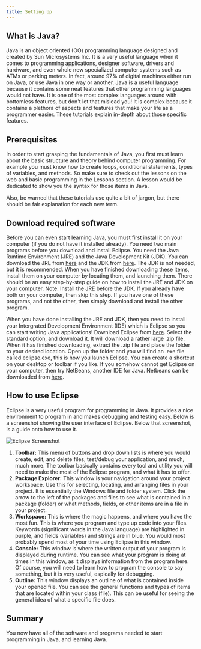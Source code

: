 ```yaml
---
title: Setting Up
---
```

## What is Java?

Java is an object oriented (OO) programming language designed and created by Sun Microsystems Inc. It is a very useful language when it comes to programming 
applications, designer software, drivers and hardware, and even whole new specialized computer systems such as ATMs or parking meters. In fact, around 97% of
digital machines either run on Java, or use Java in one way or another. Java is a useful language because it contains some neat features that other programming 
languages would not have. It is one of the most complex languages around with bottomless features, but don't let that mislead you! It is complex because it
contains a plethora of aspects and features that make your life as a programmer easier. These tutorials explain in-depth about those specific features.

## Prerequisites

In order to start grasping the fundamentals of Java, you first must learn about the basic structure and theory behind computer programming. For example you must
know how to create loops, conditional statements, types of variables, and methods. So make sure to check out the lessons on the web and basic programming in the Lessons section. A lesson would be dedicated to show you the syntax for those items in Java.

Also, be warned that these tutorials use quite a bit of jargon, but there should be fair explanation for each new term.

## Download required software

Before you can even start learning Java, you must first install it on your computer (if you do not have it installed already). You need two main programs before you
download and install Eclipse. You need the Java Runtime Environment (JRE) and the Java Development Kit (JDK). You can download the JRE from 
[here](http://www.Java.com/en/download/index.jsp) and the JDK from [here](http://www.oracle.com/technetwork/Java/Javase/downloads/index.html). The 
JDK is not needed, but it is recommended. When you have finished downloading these items, install them on your computer by locating them, and launching them. 
There should be an easy step-by-step guide on how to install the JRE and JDK on your computer. Note: Install the JRE before the JDK. If you already have both on
your computer, then skip this step. If you have 
one of these programs, and not the other, then simply download and install the other program.

When you have done installing the JRE and JDK, then you need to install your Intergrated Development Environment (IDE) which is Eclipse so you can start writing Java
applications! Download Eclipse from [here](http://www.eclipse.org/downloads/). Select the standard option, and download it. It will download a rather 
large .zip file. When it has finished downloading, extract the .zip file and place the folder to your desired location. Open up the folder and you will find an .exe
file called eclipse.exe, this is how you launch Eclipse. You can create a shortcut on your desktop or toolbar if you like. If you somehow cannot get Eclipse on your 
computer, then try NetBeans, another IDE for Java. Netbeans can be downloaded from 
[here](https://netbeans.org/features/index.html).

## How to use Eclipse

Eclipse is a very useful program for programming in Java. It provides a nice environment to program in and makes debugging and testing easy. Below is a 
screenshot showing the user interface of Eclipse. Below that screenshot, is a guide onto how to use it.

![Eclipse Screenshot](/assets/img/learn/eclipse.png)

1.  **Toolbar:** This menu of buttons and drop down lists is where you would create, edit, and delete files, test/debug your application,    and much, much more. The toolbar basically contains every tool and utility you will need to make the most of the Eclipse program, and what it has to
    offer.
2.  **Package Explorer:** This window is your navigation around your project workspace. Use this for selecting, locating, and arranging files
    in your project. It is essentially the Windows file and folder system. Click the arrow to the left of the packages and files to see what is contained in a    package (folder) or what methods, fields, or other items are in a file in your project.
3.  **Workspace:** This is where the magic happens, and where you have the most fun. This is where you program and type up code into your files.    Keywords (significant words in the Java language) are highlighted in purple, and fields (variables) and strings are in blue. You would most probably spend    most of your time using Eclipse in this window.
4.  **Console:** This window is where the written output of your program is displayed during runtime. You can see what your program is doing    at times in this window, as it displays information from the program here. Of course, you will need to learn how to program the console to say something,    but it is very useful, espically for debugging.
5.  **Outline:** This window displays an outline of what is contained inside your opened file. You can see the general functions and types of
    items that are located within your class (file). This can be useful for seeing the general idea of what a specific file does.

## Summary

You now have all of the software and programs needed to start programming in Java, and learning Java.
